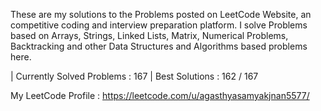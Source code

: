 These are my solutions to the Problems posted on LeetCode Website, an competitive coding and interview preparation platform. 
I solve Problems based on Arrays, Strings, Linked Lists, Matrix, Numerical Problems, Backtracking and other Data Structures and Algorithms based problems here.

| Currently Solved Problems : 167
| Best Solutions : 162 / 167

 My LeetCode Profile : https://leetcode.com/u/agasthyasamyakjnan5577/
